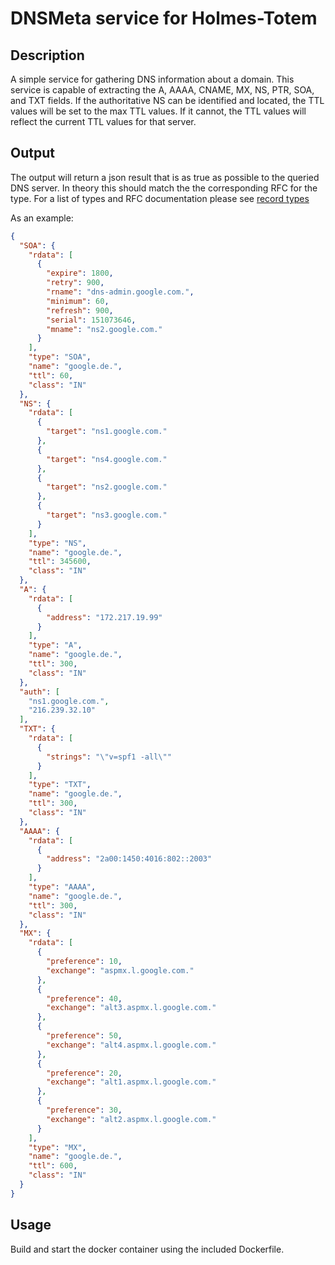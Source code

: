 # DNSMeta service for Holmes-Totem

## Description

A simple service for gathering DNS information about a domain. This service is capable of extracting the A, AAAA, CNAME, MX, NS, PTR, SOA, and TXT fields. If the authoritative NS can be identified and located, the TTL values will be set to the max TTL values. If it cannot, the TTL values will reflect the current TTL values for that server. 

## Output
The output will return a json result that is as true as possible to the queried DNS server. In theory this should match the the corresponding RFC for the type. For a list of types and RFC documentation please see [record types](https://en.wikipedia.org/wiki/List_of_DNS_record_types)

As an example:
```json
{
  "SOA": {
    "rdata": [
      {
        "expire": 1800,
        "retry": 900,
        "rname": "dns-admin.google.com.",
        "minimum": 60,
        "refresh": 900,
        "serial": 151073646,
        "mname": "ns2.google.com."
      }
    ],
    "type": "SOA",
    "name": "google.de.",
    "ttl": 60,
    "class": "IN"
  },
  "NS": {
    "rdata": [
      {
        "target": "ns1.google.com."
      },
      {
        "target": "ns4.google.com."
      },
      {
        "target": "ns2.google.com."
      },
      {
        "target": "ns3.google.com."
      }
    ],
    "type": "NS",
    "name": "google.de.",
    "ttl": 345600,
    "class": "IN"
  },
  "A": {
    "rdata": [
      {
        "address": "172.217.19.99"
      }
    ],
    "type": "A",
    "name": "google.de.",
    "ttl": 300,
    "class": "IN"
  },
  "auth": [
    "ns1.google.com.",
    "216.239.32.10"
  ],
  "TXT": {
    "rdata": [
      {
        "strings": "\"v=spf1 -all\""
      }
    ],
    "type": "TXT",
    "name": "google.de.",
    "ttl": 300,
    "class": "IN"
  },
  "AAAA": {
    "rdata": [
      {
        "address": "2a00:1450:4016:802::2003"
      }
    ],
    "type": "AAAA",
    "name": "google.de.",
    "ttl": 300,
    "class": "IN"
  },
  "MX": {
    "rdata": [
      {
        "preference": 10,
        "exchange": "aspmx.l.google.com."
      },
      {
        "preference": 40,
        "exchange": "alt3.aspmx.l.google.com."
      },
      {
        "preference": 50,
        "exchange": "alt4.aspmx.l.google.com."
      },
      {
        "preference": 20,
        "exchange": "alt1.aspmx.l.google.com."
      },
      {
        "preference": 30,
        "exchange": "alt2.aspmx.l.google.com."
      }
    ],
    "type": "MX",
    "name": "google.de.",
    "ttl": 600,
    "class": "IN"
  }
}
```

## Usage

Build and start the docker container using the included Dockerfile.
